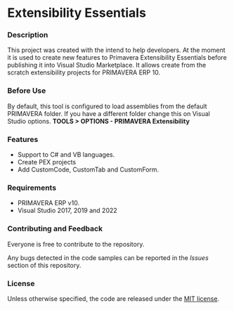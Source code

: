 # **Extensibility Essentials**

### **Description**
This project was created with the intend to help developers. At the moment it is used to create new features to Primavera Extensibility Essentials before publishing it into Visual Studio Marketplace. It allows create from the scratch extensibility projects for PRIMAVERA ERP 10.

### **Before Use**
By default, this tool is configured to load assemblies from the  default PRIMAVERA folder. If you have a different folder change this on  Visual Studio options. **TOOLS > OPTIONS - PRIMAVERA Extensibility**

### **Features**
- Support to C# and VB languages.
- Create PEX projects
- Add CustomCode, CustomTab and CustomForm.

### **Requirements**
- PRIMAVERA ERP v10.
- Visual Studio 2017, 2019 and 2022

### Contributing and Feedback
Everyone is free to contribute to the repository.

Any bugs detected in the code samples can be reported in the *Issues* section of this repository.

### License
Unless otherwise specified, the code are released under the [MIT license](https://pt.wikipedia.org/wiki/Licen%C3%A7a_MIT).
